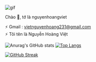 ![gif](https://i.pinimg.com/originals/84/32/24/843224f051bc3ca4d91789e10a5e33d8.gif)

Chào 👋, tớ là nguyenhoangviet 

⚡ Gmail : vietnguyenhoang231@gmail.com                                                                                                                                             
⚡ Tôi tên là Nguyễn Hoàng Việt

![Anurag's GitHub stats](https://github-readme-stats.vercel.app/api?username=NguyenHoangViet&show_icons=true&theme=dracula)  [![Top Langs](https://github-readme-stats.vercel.app/api/top-langs/?username=NguyenHoangViet&theme=dracula)](https://github.com/anuraghazra/github-readme-stats)      

[![GitHub Streak](https://github-readme-streak-stats.herokuapp.com/?user=xCelx&theme=dark)](https://github.com/xCelx/github-readme-streak-stats)
